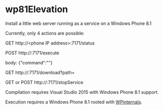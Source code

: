 # wp81Elevation
Install a little web server running as a service on a Windows Phone 8.1

Currently, only 4 actions are possible:

GET http://\<phone IP address\>:7171/status

POST http://<phone IP address>:7171/execute

body: {"command":"<path to an executable file>"}

GET http://<phone IP address>:7171/download?path=<path to a file>

GET or POST http://<phone IP address>:7171/stopService

Compilation requires Visual Studio 2015 with Windows Phone 8.1 support.

Execution requires a Windows Phone 8.1 rooted with [WPinternals](https://github.com/ReneLergner/WPinternals).
